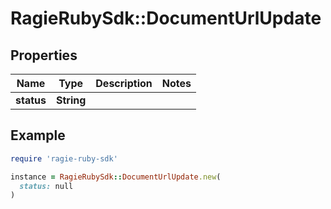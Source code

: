 # RagieRubySdk::DocumentUrlUpdate

## Properties

| Name | Type | Description | Notes |
| ---- | ---- | ----------- | ----- |
| **status** | **String** |  |  |

## Example

```ruby
require 'ragie-ruby-sdk'

instance = RagieRubySdk::DocumentUrlUpdate.new(
  status: null
)
```

